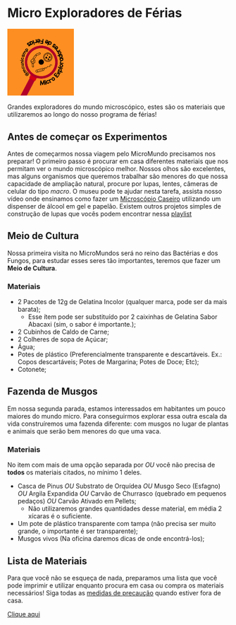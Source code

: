 # Micro Exploradores de Férias

<img src="Botton_MicroExploradores.png" width="30%" height="30%">

Grandes exploradores do mundo microscópico, estes são os materiais que utilizaremos ao longo do nosso programa de férias!


## Antes de começar os Experimentos

Antes de começarmos nossa viagem pelo MicroMundo precisamos nos preparar! O primeiro passo é procurar em casa diferentes materiais que nos permitam ver o mundo microscópico melhor. Nossos olhos são excelentes, mas alguns organismos que queremos trabalhar são menores do que nossa capacidade de ampliação natural, procure por lupas, lentes, câmeras de celular do tipo _macro_. O museu pode te ajudar nesta tarefa, assista nosso vídeo onde ensinamos como fazer um [Microscópio Caseiro](https://www.youtube.com/watch?v=XHJcYAa0a94) utilizando um dispenser de álcool em gel e papelão. Existem outros projetos simples de construção de lupas que vocês podem encontrar nessa [playlist](https://youtube.com/playlist?list=PLiGJ9dD_MMYjvX1BTghAOozibukpy1stD)

## Meio de Cultura

Nossa primeira visita no MicroMundos será no reino das Bactérias e dos Fungos, para estudar esses seres tão importantes, teremos que fazer um **Meio de Cultura**.

### Materiais

* 2 Pacotes de 12g de Gelatina Incolor (qualquer marca, pode ser da mais barata);
  * Esse ítem pode ser substituído por 2 caixinhas de Gelatina Sabor Abacaxi (sim, o sabor é importante.);
* 2 Cubinhos de Caldo de Carne;
* 2 Colheres de sopa de Açúcar;
* Água;
* Potes de plástico (Preferencialmente transparente e descartáveis. Ex.: Copos descartáveis; Potes de Margarina; Potes de Doce; Etc);
* Cotonete;

## Fazenda de Musgos

Em nossa segunda parada, estamos interessados em habitantes um pouco maiores do mundo micro. Para conseguirmos explorar essa outra escala da vida construíremos uma fazenda diferente: com musgos no lugar de plantas e animais que serão bem menores do que uma vaca.

### Materiais

No item com mais de uma opção separada por _OU_ você não precisa de **todos** os materiais citados, no mínimo 1 deles.

* Casca de Pinus _OU_ Substrato de Orquídea _OU_ Musgo Seco (Esfagno) _OU_ Argila Expandida  _OU_ Carvão de Churrasco (quebrado em pequenos pedaços) _OU_ Carvão Ativado em Pellets;
  * Não utilizaremos grandes quantidades desse material, em média 2 xícaras é o suficiente.
* Um pote de plástico transparente com tampa (não precisa ser muito grande, o importante é ser transparente);
* Musgos vivos (Na oficina daremos dicas de onde encontrá-los);

## Lista de Materiais 

Para que você não se esqueça de nada, preparamos uma lista que você pode imprimir e utilizar enquanto procura em casa ou compra os materiais necessários! Siga todas as [medidas de precaução](https://www.who.int/pt/emergencies/diseases/novel-coronavirus-2019/advice-for-public) quando estiver fora de casa. 

[Clique aqui](./lista.pdf)
